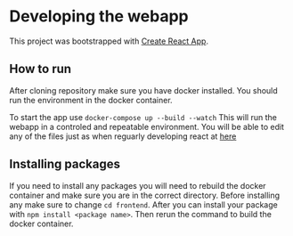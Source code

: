 # Developing the webapp

This project was bootstrapped with [Create React App](https://github.com/facebook/create-react-app).

## How to run

After cloning repository make sure you have docker installed. You should run the environment in the docker container.

To start the app use `docker-compose up --build --watch` This will run the webapp in a controled and repeatable environment. You will be able to edit any of the files just as when reguarly developing react at [here](http://localhost:3000/)

## Installing packages
If you need to install any packages you will need to rebuild the docker container and make sure you are in the correct directory. Before installing any make sure to change `cd frontend`. After you can install your package with `npm install <package name>`. Then rerun the command to build the docker container.

